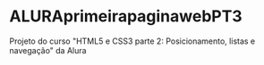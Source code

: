 # ALURAprimeirapaginawebPT3
Projeto do curso "HTML5 e CSS3 parte 2: Posicionamento, listas e navegação" da Alura
